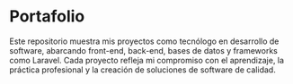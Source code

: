# Portafolio
Este repositorio muestra mis proyectos como tecnólogo en desarrollo de software, abarcando front-end, back-end, bases de datos y frameworks como Laravel. Cada proyecto refleja mi compromiso con el aprendizaje, la práctica profesional y la creación de soluciones de software de calidad.
